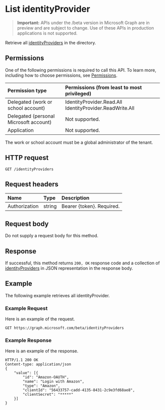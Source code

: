 # List identityProvider

> **Important:** APIs under the /beta version in Microsoft Graph are in preview and are subject to change. Use of these APIs in production applications is not supported.

Retrieve all [identityProviders](../resources/identityProvider.md) in the directory.

## Permissions

One of the following permissions is required to call this API. To learn more, including how to choose permissions, see [Permissions](../../../concepts/permissions_reference.md).

|Permission type      | Permissions (from least to most privileged)              |
|:--------------------|:---------------------------------------------------------|
|Delegated (work or school account)|IdentityProvider.Read.All IdentityProvider.ReadWrite.All|
|Delegated (personal Microsoft account)| Not supported.|
|Application|Not supported.|

The work or school account must be a global administrator of the tenant.

## HTTP request

```http
GET /identityProviders
```

## Request headers

| Name       | Type | Description|
|:---------------|:--------|:----------|
| Authorization  | string  | Bearer {token}. Required. |

## Request body

Do not supply a request body for this method.

## Response

If successful, this method returns `200, OK` response code and a collection of [identityProviders](../resources/identityProvider.md) in JSON representation in the response body.

## Example

The following example retrieves all identityProvider.

### Example Request

Here is an example of the request.

```http
GET https://graph.microsoft.com/beta/identityProviders
```

### Example Response

Here is an example of the response.

```http
HTTP/1.1 200 OK
Content-type: application/json
{
    "value": [{
        "id": "Amazon-OAUTH",
        "name": "Login with Amazon",
        "type": "Amazon",
        "clientId": "56433757-cadd-4135-8431-2c9e3fd68ae8",
        "clientSecret": "*****"
    }]
}
```
